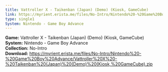 ```yaml
---
title: Vattroller X - Taikenban (Japan) (Demo) (Kiosk, GameCube)
link: https://myrient.erista.me/files/No-Intro/Nintendo%20-%20Game%20Boy%20Advance/Vattroller%20X%20-%20Taikenban%20(Japan)%20(Demo)%20(Kiosk,%20GameCube).zip
type: single1
System: Nintendo - Game Boy Advance
---
```

<b>Game:</b> Vattroller X - Taikenban (Japan) (Demo) (Kiosk, GameCube)<br>
<b>System:</b> Nintendo - Game Boy Advance<br>
<b>Collection:</b> No-Intro<br>
<b>Download:</b> https://myrient.erista.me/files/No-Intro/Nintendo%20-%20Game%20Boy%20Advance/Vattroller%20X%20-%20Taikenban%20(Japan)%20(Demo)%20(Kiosk,%20GameCube).zip